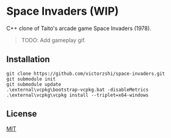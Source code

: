 # Space Invaders (WIP)

C++ clone of Taito's arcade game Space Invaders (1978).

> TODO: Add gameplay gif.

## Installation

```
git clone https://github.com/victorzshi/space-invaders.git
git submodule init
git submodule update
.\external\vcpkg\bootstrap-vcpkg.bat -disableMetrics
.\external\vcpkg\vcpkg install --triplet=x64-windows
```

## License

[MIT](https://choosealicense.com/licenses/mit/)
